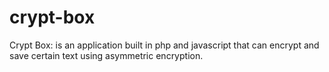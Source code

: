 # crypt-box
Crypt Box: is an application built in php and javascript that can encrypt and save certain text using asymmetric encryption.

